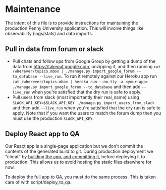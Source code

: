 # Maintenance

The intent of this file is to provide instructions for maintaining the production Penny University application. This will involve things like observability (logs/stats) and data imports.

## Pull in data from forum or slack
* Pull chats and follow ups from Google Group by getting a dump of the data from https://takeout.google.com, unzipping it, and then running `cat /wherever/topics.mbox | ./manage.py import_google_forum --to_database --live_run`. To run it remotely against our Heroku app run `cat /wherever/topics.mbox | heroku run --no-tty -a <your-app> ./manage.py import_google_forum --to_database` and then add `--live_run` when you're satisfied that the dry run is safe to apply.
* Pull users from slack (most importantly their real_name) using `SLACK_API_KEY=$SLACK_API_KEY ./manage.py import_users_from_slack` and then add `--live_run` when you're satisfied that the dry run is safe to apply. Note that if you want the users to match the forum dump then you must use the production `SLACK_API_KEY`.

## Deploy React app to QA
Our React app is a single-page application but we don't commit the contents of the generated build to git. During production deployment we "cheat" by [building the app, and committing it](https://github.com/penny-university/penny_university/blob/d0578ecd0b90499c77c8743d8926dba3de9607c6/.github/workflows/ci.yml#L95-L1100), before deploying it to production. This allows us to avoid hosting the static files elsewhere for now.

To deploy the full app to QA, you must do the same process. This is taken care of with script/deploy_to_qa.
